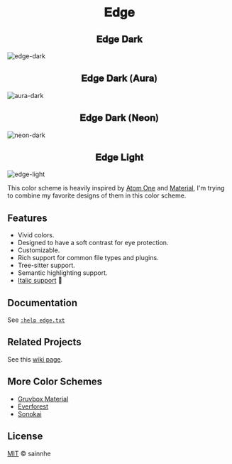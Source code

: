 <h1 align="center">
𝐄𝐝𝐠𝐞
</h1>

<h2 align="center">
𝐄𝐝𝐠𝐞 𝐃𝐚𝐫𝐤
</h2>

![edge-dark](https://user-images.githubusercontent.com/37491630/89113527-e0d4f800-d4a4-11ea-97d0-bcb223213e77.png)

<h2 align="center">
𝐄𝐝𝐠𝐞 𝐃𝐚𝐫𝐤 (𝐀𝐮𝐫𝐚)
</h2>

![aura-dark](https://user-images.githubusercontent.com/37491630/89113526-dfa3cb00-d4a4-11ea-97cd-213145e6bfb6.png)

<h2 align="center">
𝐄𝐝𝐠𝐞 𝐃𝐚𝐫𝐤 (𝐍𝐞𝐨𝐧)
</h2>

![neon-dark](https://user-images.githubusercontent.com/37491630/89113529-e5011580-d4a4-11ea-9608-61ca4cfe9a4f.png)

<h2 align="center">
𝐄𝐝𝐠𝐞 𝐋𝐢𝐠𝐡𝐭
</h2>

![edge-light](https://user-images.githubusercontent.com/37491630/89113528-e3375200-d4a4-11ea-905a-c5007e78dba0.png)

This color scheme is heavily inspired by [Atom One](https://github.com/atom/atom/tree/master/packages/one-dark-syntax) and [Material](https://github.com/equinusocio/material-theme), I'm trying to combine my favorite designs of them in this color scheme.

## Features

- Vivid colors.
- Designed to have a soft contrast for eye protection.
- Customizable.
- Rich support for common file types and plugins.
- Tree-sitter support.
- Semantic highlighting support.
- [Italic support](https://www.sainnhe.dev/post/patch-fonts-with-cursive-italic-styles/) 🎉

## Documentation

See [`:help edge.txt`](https://github.com/sainnhe/edge/blob/master/doc/edge.txt)

## Related Projects

See this [wiki page](https://github.com/sainnhe/edge/wiki/Related-Projects).

## More Color Schemes

- [Gruvbox Material](https://github.com/sainnhe/gruvbox-material)
- [Everforest](https://github.com/sainnhe/everforest)
- [Sonokai](https://github.com/sainnhe/sonokai)

## License

[MIT](./LICENSE) © sainnhe
